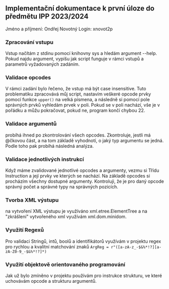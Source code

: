## Implementační dokumentace k první úloze do předmětu IPP 2023/2024
Jméno a příjmení: Ondřej Novotný
Login: xnovot2p

### Zpracování vstupu
Vstup načítám z stdinu pomocí knihovny sys a hledám argument --help. Pokud najdu argument, vypíšu jak script funguje
v rámci vstupů a parametrů vyžadovaných zadáním.

### Validace opcodes
V rámci zadání bylo řečeno, že vstup má být case insensitive. Tuto problematiku zpracovává můj script, nastavím veškeré opcode prvky pomocí funkce `upper()` na velká písmena, a následně si pomocí pole správných prvků vyhledám prvek v poli. Pokud se v poli nachází, vše je v pořádku a můžu pokračovat, pokud ne, program končí chybou 22.

### Validace argumentů
probíhá ihned po zkontrolování všech opcodes. Zkontroluje, jestli má @čkovou část, a na tom základě vyhodnotí, o jaký typ
argumentu se jedná. Podle toho pak probíhá následná analýza.

### Validace jednotlivých instrukcí
Když máme zvalidované jednotlivé opcodes a argumenty, vezmu si Třídu Instruction a její prvky ve kterých se nachází. Na základě opcodes si procházím všechny dostupné argumenty. Kontroluji, že je pro daný opcode správný počet a správné typy na správných pozicích.

### Tvorba XML výstupu
na vytvoření XML výstupu je využíváno xml.etree.ElementTree a na "zkrášlení" vytvořeného xml využívám xml.dom.minidom.

### Využití Regexů
Pro validaci Stringů, intů, boolů a identifikátorů využívám v projektu regex pro rychlou a kvalitní matchování znaků
`ArgReg = r"([a-zA-z_-$&%*!?][a-zA-Z0-9_-$&%*!?]*)`

### Využití objektově orientovaného programování
Jak už bylo zmíněno v projektu používám pro instrukce strukturu, ve které uchovávám opcode a strukturu argumentů.